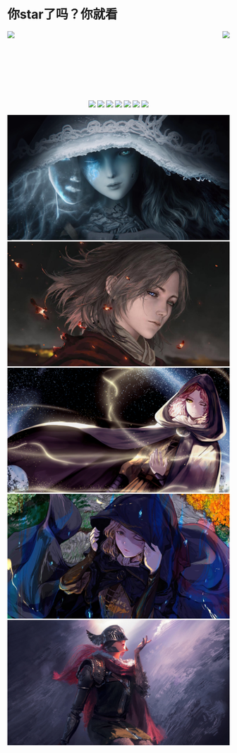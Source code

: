 <div id="title" style="width: 100%" >
<h1>你star了吗？你就看</h1>
<div align="center" style="display: flex; justify-content: space-between; align-items: center; margin:  20px 0;" > 
<!-- 统计 -->
<img height="137px" src="https://github-readme-stats.vercel.app/api?username=ater-lzp&show_icons=true&theme=dark&hide_title=true" /> 
<!-- 语言统计 -->
<img   height="137px" src="https://github-readme-stats.vercel.app/api/top-langs/?username=ater-lzp&layout=compact&theme=dark&hide_title=true" />
</div>
<!-- 徽章 -->
<div align="center">
<img src="https://img.shields.io/badge/-HTML5-E34F26?style=flat-square&logo=html5&logoColor=white" />
<img src="https://img.shields.io/badge/-CSS3-1572B6?style=flat-square&logo=css" />
<img src="https://img.shields.io/badge/-JavaScript-yellow?style=flat-square&logo=javascript&logoColor=white" />
<img src="https://img.shields.io/badge/-Vue.js-rgb(66, 184, 131)?style=flat-square&logo=Vue.js&logoColor=white" />
<img src="https://img.shields.io/badge/-React-rgb(8, 126, 164)?style=flat-square&logo=React&logoColor=white" />
<img src="https://img.shields.io/badge/-Node.js-green?style=flat-square&logo=Node.js&logoColor=white" />
<img src="https://img.shields.io/badge/-Express-gray?style=flat-square&logo=Express" />
</div>

<!-- ![](https://img.shields.io/badge/讨厌-学习-yellow)
![](https://img.shields.io/badge/性格-开朗-red)
![](https://img.shields.io/badge/爱好-游戏-blue) -->

</div>

![头像](images/295a47c101de6953f5d10d0d6cc1d9b5398499399.png)
![头像](images/cad246a6fd4ea0880b060a4a439495f2.jpg)
![头像](images/d225b1f3a6f8df8114d5ce1a36f55047286431045.jpg)
![头像](images/ecb164bdd088f40a9d12581a5f95d405.jpg)
![头像](images/286d770ca0ca80467577f9d06878d9ba286431045.jpg)
